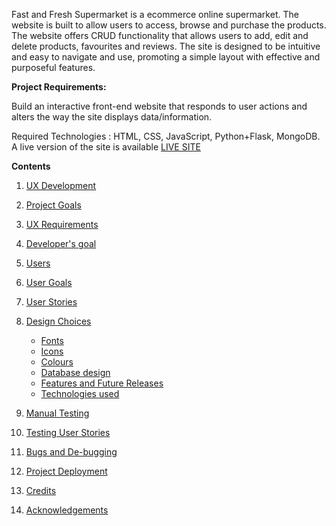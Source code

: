 
Fast and Fresh Supermarket is a ecommerce online supermarket. The website is built to allow users to access, browse and purchase the products. The website offers CRUD functionality that allows users to add, edit and delete products, favourites and reviews. The site is designed to be intuitive and easy to navigate and use, promoting a simple layout with effective and purposeful features.


**Project Requirements:**

Build an interactive front-end website that responds to user actions and alters the way the site displays data/information.

Required Technologies : HTML, CSS, JavaScript, Python+Flask, MongoDB. 
A live version of the site is available [LIVE SITE](https://my-recipe-ms3.herokuapp.com/)  

**Contents**

1.  [UX Development](https://github.com/alexeykuz-sys/myRecipe-MS3#ux-development)
    
2.  [Project Goals](https://github.com/alexeykuz-sys/myRecipe-MS3#project-goals)
    
3.  [UX Requirements](https://github.com/alexeykuz-sys/myRecipe-MS3#ux-requirements)
    
4.  [Developer's goal](https://github.com/alexeykuz-sys/myRecipe-MS3#developers-goals)
    
5.  [Users](https://github.com/alexeykuz-sys/myRecipe-MS3#users)
    
6.  [User Goals](https://github.com/alexeykuz-sys/myRecipe-MS3#user-goals)
    
7.  [User Stories](https://github.com/alexeykuz-sys/myRecipe-MS3#user-stories)
    
8.  [Design Choices](https://github.com/alexeykuz-sys/myRecipe-MS3#design-choices)
    
    -   [Fonts](https://github.com/alexeykuz-sys/myRecipe-MS3#fonts)
    -   [Icons](https://github.com/alexeykuz-sys/myRecipe-MS3#icons)
    -   [Colours](https://github.com/alexeykuz-sys/myRecipe-MS3#colours)
    - [Database design](https://github.com/alexeykuz-sys/myRecipe-MS3#database-design)
    -   [Features and Future Releases](https://github.com/alexeykuz-sys/myRecipe-MS3#features-and-future-releases)
    -   [Technologies used](https://github.com/alexeykuz-sys/myRecipe-MS3#technologies-used)
9.  [Manual Testing](https://github.com/alexeykuz-sys/myRecipe-MS3#manual-testing)
    
10.  [Testing User Stories](https://github.com/alexeykuz-sys/myRecipe-MS3#testing-user-stories)
    
11.  [Bugs and De-bugging](https://github.com/alexeykuz-sys/myRecipe-MS3#bugs-and-debugging)

 12.  [Project Deployment](https://github.com/alexeykuz-sys/myRecipe-MS3#project-deployment)
    
13.  [Credits](https://github.com/alexeykuz-sys/myRecipe-MS3#credits)
    
14.  [Acknowledgements](https://github.com/alexeykuz-sys/myRecipe-MS3#acknowledgements)

<!--stackedit_data:
eyJoaXN0b3J5IjpbLTE3NTM5NzYyNjAsODMxNjU3NTIzLC00Mj
I4MTc4NjRdfQ==
-->